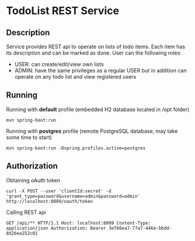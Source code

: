 # TodoList REST Service

## Description
Service provides REST api to operate on lists of todo items. Each item has its description and can be marked as done.
User can the following roles:
 - USER: can create/edit/view own lists
 - ADMIN: have the same privileges as a regular USER but in addition can operate on any todo list and view registered users

## Running
Running with **default** profile (embedded H2 database located in /opt folder)
```
mvn spring-boot:run
```
Running with **postgres** profile (remote PostgreSQL database, may take some time to start)
```
mvn spring-boot:run -Dspring.profiles.active=postgres
```

## Authorization
Obtaining oAuth token
```
curl -X POST --user 'clientId:secret' -d 'grant_type=password&username=admin&password=admin' http://localhost:8089/oauth/token
```
Calling REST api
```
GET /api/** HTTP/1.1 Host: localhost:8089 Content-Type: application/json Authorization: Bearer 3ef68ea7-77a7-446e-bbdd-8d26ea252c81
```

